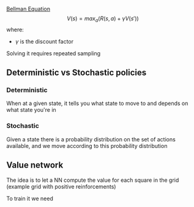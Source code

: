 [Bellman Equation](https://www.youtube.com/watch?app=desktop&v=14BfO5lMiuk) $$V(s)=max_a(R(s,a)+\gamma V(s'))$$where:
* $\gamma$ is the discount factor

Solving it requires repeated sampling
## Deterministic vs Stochastic policies
### Deterministic
When at a given state, it tells you what state to move to and depends on what state you're in
### Stochastic
Given a state there is a probability distribution on the set of actions available, and we move according to this probability distribution
## Value network
The idea is to let a NN compute the value for each square in the grid (example grid with positive reinforcements) 

To train it we need

